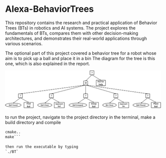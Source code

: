 # Alexa-BehaviorTrees

This repository contains the research and practical application of Behavior Trees (BTs) in robotics and AI systems. 
The project explores the fundamentals of BTs, compares them with other decision-making architectures, and demonstrates their real-world applications through various scenarios. 

The optional part of this project covered a behavior tree for a robot whose aim is to pick up a ball and place it in a bin
The diagram for the tree is this one, which is also explained in the report.

![Tree picture](bt_diagram.png)

to run the project, navigate to the project directory in the terminal, make a build directory and compile

```mkdir build && cd build
cmake..
make```

then run the executable by typing
`./BT`

